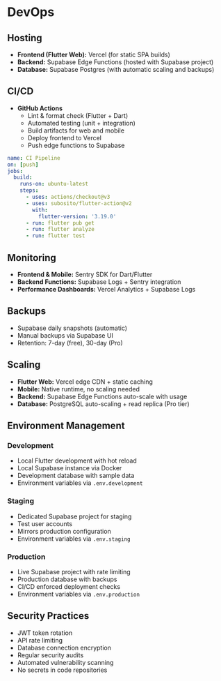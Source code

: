 # DevOps

## Hosting
- **Frontend (Flutter Web):** Vercel (for static SPA builds)
- **Backend:** Supabase Edge Functions (hosted with Supabase project)
- **Database:** Supabase Postgres (with automatic scaling and backups)

## CI/CD
- **GitHub Actions**
  - Lint & format check (Flutter + Dart)
  - Automated testing (unit + integration)
  - Build artifacts for web and mobile
  - Deploy frontend to Vercel
  - Push edge functions to Supabase

```yaml
name: CI Pipeline
on: [push]
jobs:
  build:
    runs-on: ubuntu-latest
    steps:
      - uses: actions/checkout@v3
      - uses: subosito/flutter-action@v2
        with:
          flutter-version: '3.19.0'
      - run: flutter pub get
      - run: flutter analyze
      - run: flutter test
```

## Monitoring
- **Frontend & Mobile:** Sentry SDK for Dart/Flutter
- **Backend Functions:** Supabase Logs + Sentry integration
- **Performance Dashboards:** Vercel Analytics + Supabase Logs

## Backups
- Supabase daily snapshots (automatic)
- Manual backups via Supabase UI
- Retention: 7-day (free), 30-day (Pro)

## Scaling
- **Flutter Web:** Vercel edge CDN + static caching
- **Mobile:** Native runtime, no scaling needed
- **Backend:** Supabase Edge Functions auto-scale with usage
- **Database:** PostgreSQL auto-scaling + read replica (Pro tier)

## Environment Management

### Development
- Local Flutter development with hot reload
- Local Supabase instance via Docker
- Development database with sample data
- Environment variables via `.env.development`

### Staging
- Dedicated Supabase project for staging
- Test user accounts
- Mirrors production configuration
- Environment variables via `.env.staging`

### Production
- Live Supabase project with rate limiting
- Production database with backups
- CI/CD enforced deployment checks
- Environment variables via `.env.production`

## Security Practices
- JWT token rotation
- API rate limiting
- Database connection encryption
- Regular security audits
- Automated vulnerability scanning
- No secrets in code repositories